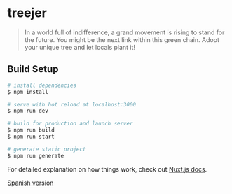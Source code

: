 # treejer

> In a world full of indifference, a grand movement is rising to stand for the future. You might be the next link within this green chain. Adopt your unique tree and let locals plant it!

## Build Setup

``` bash
# install dependencies
$ npm install

# serve with hot reload at localhost:3000
$ npm run dev

# build for production and launch server
$ npm run build
$ npm run start

# generate static project
$ npm run generate
```

For detailed explanation on how things work, check out [Nuxt.js docs](https://nuxtjs.org).

[Spanish version](./translations/README-es.md)
